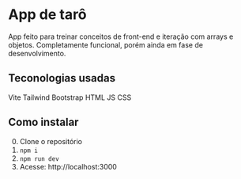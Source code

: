 # App de tarô
App feito para treinar conceitos de front-end e iteração com arrays e objetos. Completamente funcional, porém ainda em fase de desenvolvimento.


## Teconologias usadas
Vite
Tailwind
Bootstrap
HTML
JS
CSS

## Como instalar
0. Clone o repositório
1. `npm i`
2. `npm run dev`
3. Acesse: http://localhost:3000
